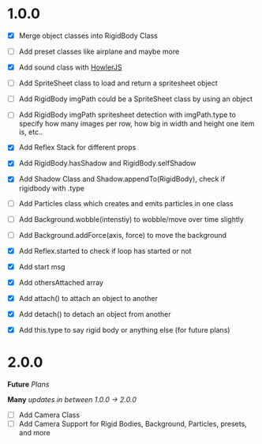 

# 1.0.0


- [x] Merge object classes into RigidBody Class
- [ ] Add preset classes like airplane and maybe more
- [x] Add sound class with [HowlerJS](https://github.com/goldfire/howler.js)
- [ ] Add SpriteSheet class to load and return a spritesheet object
- [ ] Add RigidBody imgPath could be a SpriteSheet class by using an object
- [ ] Add RigidBody imgPath spritesheet detection with imgPath.type to specify how many images per row, how big in width and height one item is, etc..
- [x] Add Reflex Stack for different props
- [x] Add RigidBody.hasShadow and RigidBody.selfShadow
- [x] Add Shadow Class and Shadow.appendTo(RigidBody), check if rigidbody with .type
- [ ] Add Particles class which creates and emits particles in one class
- [ ] Add Background.wobble(intenstiy) to wobble/move over time slightly
- [ ] Add Background.addForce(axis, force) to move the background
- [x] Add Reflex.started to check if loop has started or not
- [x] Add start msg
- [x] Add othersAttached array
- [x] Add attach() to attach an object to another
- [x] Add detach() to detach an object from another
- [x] Add this.type to say rigid body or anything else (for future plans)


# 2.0.0

__Future__ _Plans_

__Many__ _updates in between 1.0.0 -> 2.0.0_

- [ ] Add Camera Class
- [ ] Add Camera Support for Rigid Bodies, Background, Particles, presets, and more
